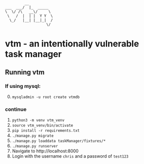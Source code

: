 ```
         __           
___  ___/  |_  _____  
\  \/ /\   __\/     \ 
 \   /  |  | |  Y Y  \
  \_/   |__| |__|_|  /
                   \/                            
```
vtm - an intentionally vulnerable task manager
===

Running vtm
----
### If using mysql:
0. ```mysqladmin -u root create vtmdb```

### continue
1. ```python3 -m venv vtm_venv```
2. ```source vtm_venv/bin/activate```
3. ```pip install -r requirements.txt```
4. ```./manage.py migrate```
5. ```./manage.py loaddata taskManager/fixtures/*```
6. ```./manage.py runserver```
7. Navigate to http://localhost:8000
9. Login with the username `chris` and a password of `test123`

